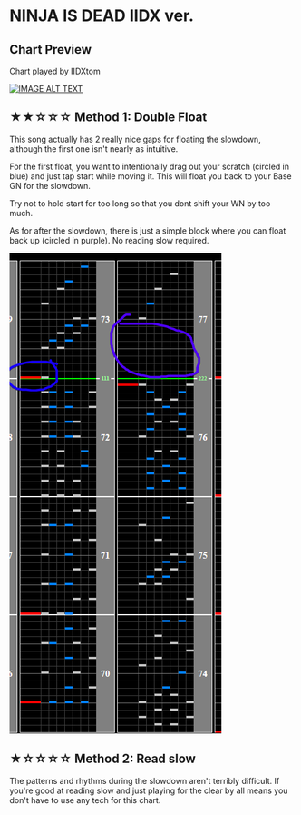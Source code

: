 # NINJA IS DEAD IIDX ver.

## Chart Preview

Chart played by IIDXtom

[![IMAGE ALT TEXT](http://img.youtube.com/vi/rRq3fo_VVaU/0.jpg)](https://youtu.be/rRq3fo_VVaU?t=85 "beatmania IIDX 23 copula NINJA IS DEAD IIDX ver. SPA 正規")

## ★★☆☆☆ Method 1: Double Float

This song actually has 2 really nice gaps for floating the slowdown, although the first one isn't nearly as intuitive.

For the first float, you want to intentionally drag out your scratch (circled in blue) and just tap start while moving it. This will float you back to your Base GN for the slowdown.

Try not to hold start for too long so that you dont shift your WN by too much.

As for after the slowdown, there is just a simple block where you can float back up (circled in purple). No reading slow required.

![NINJA IS DEAD slowdown](NID.png "Where to float NINJA IS DEAD IIDX ver.")

## ★☆☆☆☆ Method 2: Read slow

The patterns and rhythms during the slowdown aren't terribly difficult. If you're good at reading slow and just playing for the clear by all means you don't have to use any tech for this chart.
